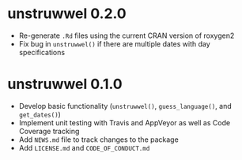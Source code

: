 # unstruwwel 0.2.0

* Re-generate `.Rd` files using the current CRAN version of roxygen2
* Fix bug in `unstruwwel()` if there are multiple dates with day specifications

# unstruwwel 0.1.0

* Develop basic functionality (`unstruwwel()`, `guess_language()`, and `get_dates()`)
* Implement unit testing with Travis and AppVeyor as well as Code Coverage tracking
* Add `NEWS.md` file to track changes to the package
* Add `LICENSE.md` and `CODE_OF_CONDUCT.md`
